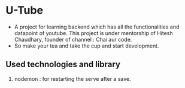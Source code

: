 # U-Tube
- A project for learning backend which has all the functionalities and datapoint of youtube. This project is under mentorship of Hitesh Chaudhary, founder of channel : Chai aur code. 
- So make your tea and take the cup and start development. 


## Used technologies and library

1. nodemon : for restarting the serve after a save.